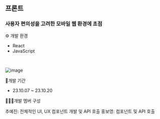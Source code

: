 ## 프론트

### 사용자 편의성을 고려한 모바일 웹 환경에 초점  


⚙ 개발 환경
- React
- JavaScript

</br>

![image](https://github.com/PDA-Project/pda-foralpha-front/assets/76419984/d686e179-4c5f-4a2b-a64d-46b6fb5b0c7b)


🧩개발 기간
- 23.10.07 ~ 23.10.20

👨‍👧‍👧개발 멤버 구성

추예진: 전체적인 UI, UX 컴포넌트 개발 및 API 호출
홍보영: 컴포넌트 및 API 호출

